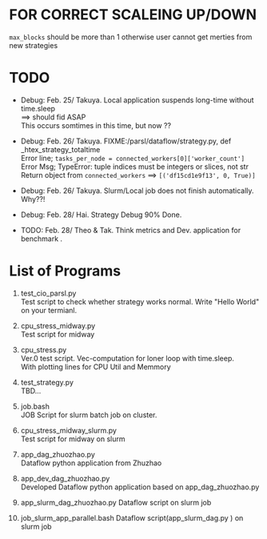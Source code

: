# FOR CORRECT SCALEING UP/DOWN
  `max_blocks` should be more than 1 otherwise user cannot get merties from new strategies

# TODO 
* Debug: Feb. 25/ Takuya. Local application suspends long-time without time.sleep <br />
  ==> should fid ASAP <br />
  This occurs somtimes in this time, but now ??

* Debug: Feb. 26/ Takuya. FIXME:/parsl/dataflow/strategy.py, def _htex_strategy_totaltime  <br />
   Error line; `tasks_per_node = connected_workers[0]['worker_count']` <br />
   Error Msg;  TypeError: tuple indices must be integers or slices, not str <br />
   Return object from `connected_workers` ==>  `[('df15cd1e9f13', 0, True)]` 

* Debug: Feb. 26/ Takuya. Slurm/Local job does not finish automatically. Why??!  <br />

* Debug: Feb. 28/ Hai. Strategy Debug 90% Done.  <br />

* TODO: Feb. 28/ Theo & Tak. Think metrics and Dev. application for benchmark .  <br />

# List of Programs

1. test_cio_parsl.py  <br />
  Test script to check whether strategy works normal. Write "Hello World" on your termianl.

2. cpu_stress_midway.py  <br />
  Test script for midway

3. cpu_stress.py  <br />
  Ver.0 test script. Vec-computation for loner loop with time.sleep. <br />
  With plotting lines for CPU Util and Memmory 

4. test_strategy.py <br />
  TBD...

5. job.bash <br />
  JOB  Script for slurm batch job on cluster.

6. cpu_stress_midway_slurm.py  <br />
  Test script for midway on slurm 

7. app_dag_zhuozhao.py <br />
  Dataflow python application from Zhuzhao
 
8. app_dev_dag_zhuozhao.py <br />
  Developed Dataflow python application based on app_dag_zhuozhao.py

9. app_slurm_dag_zhuozhao.py
  Dataflow script on slurm job

10. job_slurm_app_parallel.bash
  Dataflow script(app_slurm_dag.py ) on slurm job
